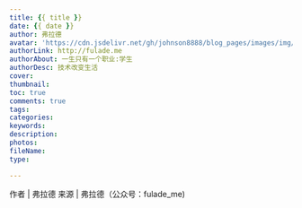 ```yaml
---
title: {{ title }}
date: {{ date }}
author: 弗拉德
avatar: 'https://cdn.jsdelivr.net/gh/johnson8888/blog_pages/images/img/avatar.jpg'
authorLink: http://fulade.me
authorAbout: 一生只有一个职业:学生
authorDesc: 技术改变生活
cover:
thumbnail:
toc: true
comments: true
tags: 
categories: 
keywords: 
description: 
photos: 
fileName: 
type: 

---
```


作者 | 弗拉德
来源 | 弗拉德（公众号：fulade_me)